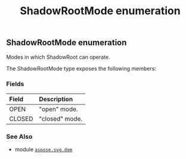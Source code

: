 ﻿---
title: ShadowRootMode enumeration
second_title: Aspose.SVG for Python via .NET API References
description: 
type: docs
weight: 290
url: /python-net/aspose.svg.dom/shadowrootmode/
is_root: false
---

## ShadowRootMode enumeration

Modes in which ShadowRoot can operate.



The ShadowRootMode type exposes the following members:

### Fields
| Field | Description |
| :- | :- |
| OPEN | "open" mode. |
| CLOSED | "closed" mode. |



### See Also
* module [`aspose.svg.dom`](..)
